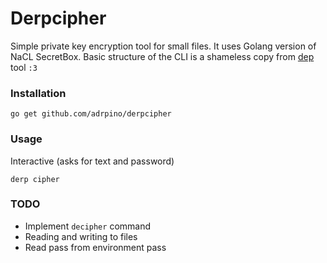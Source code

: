 # Derpcipher

Simple private key encryption tool for small files. It uses Golang version of NaCL SecretBox.
Basic structure of the CLI is a shameless copy from [dep](https://github.com/golang/dep) tool `:3`

### Installation

	go get github.com/adrpino/derpcipher

### Usage
Interactive (asks for text and password)


	derp cipher



### TODO
- Implement `decipher` command
- Reading and writing to files
- Read pass from environment pass
